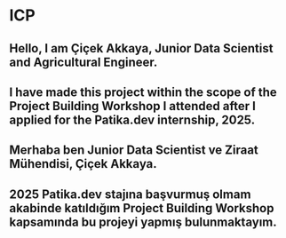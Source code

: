 # ICP

## Hello, I am Çiçek Akkaya, Junior Data Scientist and Agricultural Engineer.
## I have made this project within the scope of the Project Building Workshop I attended after I applied for the Patika.dev internship, 2025.

## Merhaba ben Junior Data Scientist ve Ziraat Mühendisi, Çiçek Akkaya.
## 2025 Patika.dev stajına başvurmuş olmam akabinde katıldığım Project Building Workshop kapsamında bu projeyi yapmış bulunmaktayım.
